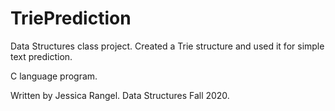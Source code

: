 # TriePrediction
Data Structures class project. Created a Trie structure and used it for simple text prediction.

C language program.

Written by Jessica Rangel. Data Structures Fall 2020.
